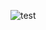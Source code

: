 ![test](https://user-images.githubusercontent.com/9906718/75548040-897db800-5a2c-11ea-9636-80658fa3fc7e.png)
